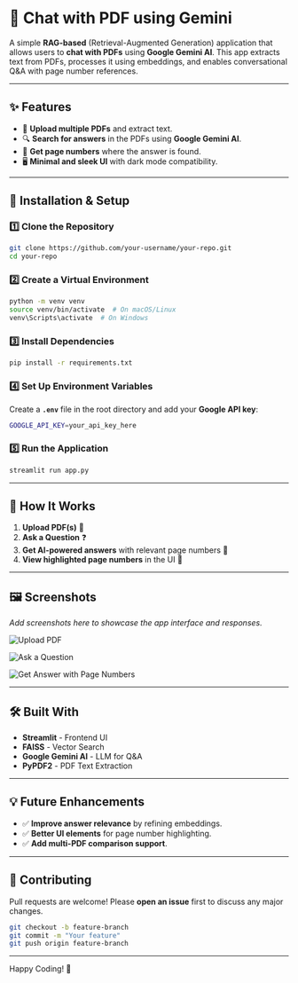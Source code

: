 # 📄 Chat with PDF using Gemini

A simple **RAG-based** (Retrieval-Augmented Generation) application that allows users to **chat with PDFs** using **Google Gemini AI**. This app extracts text from PDFs, processes it using embeddings, and enables conversational Q&A with page number references.

---

## ✨ Features
- 📂 **Upload multiple PDFs** and extract text.
- 🔍 **Search for answers** in the PDFs using **Google Gemini AI**.
- 📄 **Get page numbers** where the answer is found.
- 🖥️ **Minimal and sleek UI** with dark mode compatibility.

---

## 🚀 Installation & Setup

### **1️⃣ Clone the Repository**
```sh
git clone https://github.com/your-username/your-repo.git
cd your-repo
```

### **2️⃣ Create a Virtual Environment**
```sh
python -m venv venv
source venv/bin/activate  # On macOS/Linux
venv\Scripts\activate  # On Windows
```

### **3️⃣ Install Dependencies**
```sh
pip install -r requirements.txt
```

### **4️⃣ Set Up Environment Variables**
Create a **`.env`** file in the root directory and add your **Google API key**:
```sh
GOOGLE_API_KEY=your_api_key_here
```

### **5️⃣ Run the Application**
```sh
streamlit run app.py
```

---

## 🎯 How It Works

1. **Upload PDF(s)** 📂
2. **Ask a Question** ❓
3. **Get AI-powered answers** with relevant page numbers 📄
4. **View highlighted page numbers** in the UI 🎨

---

## 🖼️ Screenshots
_Add screenshots here to showcase the app interface and responses._

![Upload PDF](path/to/upload_screenshot.png)

![Ask a Question](path/to/question_screenshot.png)

![Get Answer with Page Numbers](path/to/answer_screenshot.png)

---

## 🛠️ Built With
- **Streamlit** - Frontend UI
- **FAISS** - Vector Search
- **Google Gemini AI** - LLM for Q&A
- **PyPDF2** - PDF Text Extraction

---

## 💡 Future Enhancements
- ✅ **Improve answer relevance** by refining embeddings.
- ✅ **Better UI elements** for page number highlighting.
- ✅ **Add multi-PDF comparison support**.

---

## 🤝 Contributing
Pull requests are welcome! Please **open an issue** first to discuss any major changes.

```sh
git checkout -b feature-branch
git commit -m "Your feature"
git push origin feature-branch
```

---
Happy Coding! 🚀

